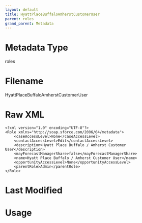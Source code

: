 ```yaml
---
layout: default
title: HyattPlaceBuffaloAmherstCustomerUser
parent: roles
grand_parent: Metadata
---
```

# Metadata Type
roles


# Filename 
HyattPlaceBuffaloAmherstCustomerUser


# Raw XML
```
<?xml version="1.0" encoding="UTF-8"?>
<Role xmlns="http://soap.sforce.com/2006/04/metadata">
    <caseAccessLevel>None</caseAccessLevel>
    <contactAccessLevel>Edit</contactAccessLevel>
    <description>Hyatt Place Buffalo / Amherst Customer User</description>
    <mayForecastManagerShare>false</mayForecastManagerShare>
    <name>Hyatt Place Buffalo / Amherst Customer User</name>
    <opportunityAccessLevel>None</opportunityAccessLevel>
    <parentRole>Admin</parentRole>
</Role>
```


# Last Modified


# Usage
